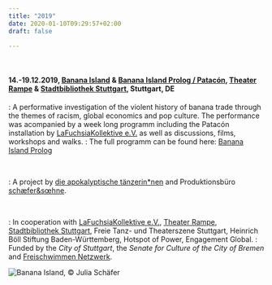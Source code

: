 ```yaml
---
title: "2019"
date: 2020-01-10T09:29:57+02:00
draft: false

---
```

&nbsp;

#### **14.-19.12.2019, [Banana Island](https://www.apocalypse.dance/projekte/banana-island) & [Banana Island Prolog / Patacón](https://www.apocalypse.dance/projekte/prolog-banana-island-patacon), [Theater Rampe](https://theaterrampe.de/stuecke/banana-island/) & [Stadtbibliothek Stuttgart](http://www1.stuttgart.de/stadtbibliothek/), Stuttgart, DE**
:   A performative investigation of the violent history of banana trade through the themes of racism, global economics and pop culture. The performance was acompanied by a week long programm including the Patacón installation by [LaFuchsiaKollektive e.V.](https://www.lafuchsiakollektiva.de/en/home-en/) as well as discussions, films, workshops and walks. 
:   The full programm can be found here: [Banana Island Prolog](https://www.apocalypse.dance/projekte/prolog-banana-island-patacon)

&nbsp;

:   A project by [die apokalyptische tänzerin*nen](https://www.apocalypse.dance/) and Produktionsbüro [schæfer&sœhne](http://www.ae-oe.de/).

&nbsp;

:   In cooperation with [LaFuchsiaKollektive e.V.](https://www.lafuchsiakollektiva.de/en/home-en/), [Theater Rampe](https://theaterrampe.de/stuecke/banana-island/), [Stadtbibliothek Stuttgart](http://www1.stuttgart.de/stadtbibliothek/), Freie Tanz- und Theaterszene Stuttgart, Heinrich Böll Stiftung Baden-Württemberg, Hotspot of Power, Engagement Global.
:   Funded by the *City of Stuttgart*, the *Senate for Culture of the City of Bremen* and [Freischwimmen Netzwerk](https://freischwimmen.org/en/).

![Banana Island, © Julia Schäfer](/upcoming/BI2.jpg)
